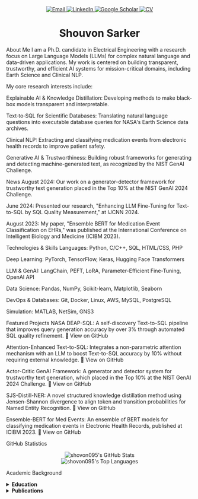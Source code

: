 <div id="badges" align="center">
<a href="mailto:shouvonsarker@gmail.com">
<img src="https://img.shields.io/badge/Email-D14836?style=for-the-badge&logo=gmail&logoColor=white" alt="Email"/>
</a>
<a href="https://www.google.com/search?q=https://linkedin.in/shouvon-sarker">
<img src="https://img.shields.io/badge/LinkedIn-0077B5?style=for-the-badge&logo=linkedin&logoColor=white" alt="LinkedIn"/>
</a>
<a href="https://scholar.google.com/citations?user=WGTZTE8AAAAJ&hl=en">
<img src="https://img.shields.io/badge/Google_Scholar-4285F4?style=for-the-badge&logo=google-scholar&logoColor=white" alt="Google Scholar"/>
</a>
<a href="cv/ShouvonSarker_CV.pdf">
<img src="https://img.shields.io/badge/Download_CV-FF5733?style=for-the-badge&logo=Acrobat&logoColor=white" alt="CV"/>
</a>
</div>

<h1 align="center">
Shouvon Sarker
</h1>

About Me
I am a Ph.D. candidate in Electrical Engineering with a research focus on Large Language Models (LLMs) for complex natural language and data-driven applications. My work is centered on building transparent, trustworthy, and efficient AI systems for mission-critical domains, including Earth Science and Clinical NLP.

My core research interests include:

Explainable AI & Knowledge Distillation: Developing methods to make black-box models transparent and interpretable.

Text‑to‑SQL for Scientific Databases: Translating natural language questions into executable database queries for NASA's Earth Science data archives.

Clinical NLP: Extracting and classifying medication events from electronic health records to improve patient safety.

Generative AI & Trustworthiness: Building robust frameworks for generating and detecting machine-generated text, as recognized by the NIST GenAI Challenge.

News
August 2024: Our work on a generator-detector framework for trustworthy text generation placed in the Top 10% at the NIST GenAI 2024 Challenge.

June 2024: Presented our research, "Enhancing LLM Fine-Tuning for Text-to-SQL by SQL Quality Measurement," at IJCNN 2024.

August 2023: My paper, "Ensemble BERT for Medication Event Classification on EHRs," was published at the International Conference on Intelligent Biology and Medicine (ICIBM 2023).

Technologies & Skills
Languages: Python, C/C++, SQL, HTML/CSS, PHP

Deep Learning: PyTorch, TensorFlow, Keras, Hugging Face Transformers

LLM & GenAI: LangChain, PEFT, LoRA, Parameter-Efficient Fine-Tuning, OpenAI API

Data Science: Pandas, NumPy, Scikit-learn, Matplotlib, Seaborn

DevOps & Databases: Git, Docker, Linux, AWS, MySQL, PostgreSQL

Simulation: MATLAB, NetSim, GNS3

Featured Projects
NASA DEAP-SQL: A self-discovery Text-to-SQL pipeline that improves query generation accuracy by over 3% through automated SQL quality refinement. 🔗 View on GitHub

Attention-Enhanced Text-to-SQL: Integrates a non-parametric attention mechanism with an LLM to boost Text-to-SQL accuracy by 10% without requiring external knowledge. 🔗 View on GitHub

Actor-Critic GenAI Framework: A generator and detector system for trustworthy text generation, which placed in the Top 10% at the NIST GenAI 2024 Challenge. 🔗 View on GitHub

SJS-Distill-NER: A novel structured knowledge distillation method using Jensen-Shannon divergence to align token and transition probabilities for Named Entity Recognition. 🔗 View on GitHub

Ensemble-BERT for Med Events: An ensemble of BERT models for classifying medication events in Electronic Health Records, published at ICIBM 2023. 🔗 View on GitHub

GitHub Statistics
<p align="center">
<img src="https://github-readme-stats.vercel.app/api?username=shovon095&show_icons=true&theme=tokyonight&hide_border=true&count_private=true&rank_icon=github" alt="shovon095's GitHub Stats" />
<br/>
<img src="https://github-readme-stats.vercel.app/api/top-langs/?username=shovon095&layout=compact&theme=tokyonight&hide_border=true" alt="shovon095's Top Languages" />
</p>

Academic Background
<details>
<summary><strong>Education</strong></summary>
<br>

Ph.D. in Electrical Engineering | Prairie View A&M University (2023 – Present)

GPA: 4.0/4.0

Research: Large Language Models, Explainable AI, Text2SQL

M.S. in Electrical Engineering | Prairie View A&M University (2021 – 2022)

GPA: 3.90/4.0

Thesis: Ensemble BERT for Medication Events Classification

B.Sc. in Electronics and Communication Engineering (ECE) | KUET, Bangladesh (2014 – 2018)

Thesis: Performance Analysis of Narrowband Cognitive Radio Network

</details>

<details>
<summary><strong>Publications</strong></summary>
<br>

Peer-Reviewed Publications
Dong, X., Sarker, S., & Qian, L. (2022). “Integrating Human‑in‑the‑Loop into Swarm Learning for Decentralized Fake News Detection.” Proc. IDSTA 2022.

Dong, X., Fu, Y., Kuo, M., Sarker, S., et al. (2024). “Enhancing Deep Knowledge Tracing via Diffusion Models for Personalized Adaptive Learning.” ASEE Annual Conf. 2024.

Sarker, S., Dong, X., & Qian, L. (2023). “Ensemble BERT for Medication Event Classification on EHRs.” ICIBM 2023.

Sarker, S., Li, X., & Dong, X. (2023). “Medical Data Augmentation via ChatGPT: A Case Study on Medication Identification and Event Classification.” IEEE BHI 2023.

Sarker, S., Dong, X., & Qian, L. (2025). “Text Generator and Text Discriminator for NIST GenAI T2T Challenge.” AIRC 2025.

Manuscripts Under Review or In Preparation
“Enhancing LLM Fine‑Tuning for Text‑to‑SQL by SQL Quality Measurement,” submitted to IJCNN 2024.

“Integrating Non‑Parametric Attention to Enhance LLM‑Based Text‑to‑SQL Without External Knowledge.”

“From Tokens to Transitions: A Structured Jensen–Shannon Knowledge Distillation Method for NER.”

</details>
